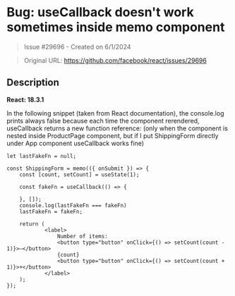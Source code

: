 # Bug: useCallback doesn't work sometimes inside memo component

> Issue #29696 - Created on 6/1/2024

> Original URL: https://github.com/facebook/react/issues/29696

## Description

**React: 18.3.1**

In the following snippet (taken from React documentation), the console.log prints always false because each time the component rerendered, useCallback returns a new function reference: (only when the component is nested inside ProductPage component, but if I put ShippingForm directly under App component useCallback  works fine)


```
let lastFakeFn = null;

const ShippingForm = memo(({ onSubmit }) => {
    const [count, setCount] = useState(1);

    const fakeFn = useCallback(() => {

    }, []);
    console.log(lastFakeFn === fakeFn)
    lastFakeFn = fakeFn;

    return (
            <label>
                Number of items:
                <button type="button" onClick={() => setCount(count - 1)}>–</button>
                {count}
                <button type="button" onClick={() => setCount(count + 1)}>+</button>
            </label>
    );
});
```
